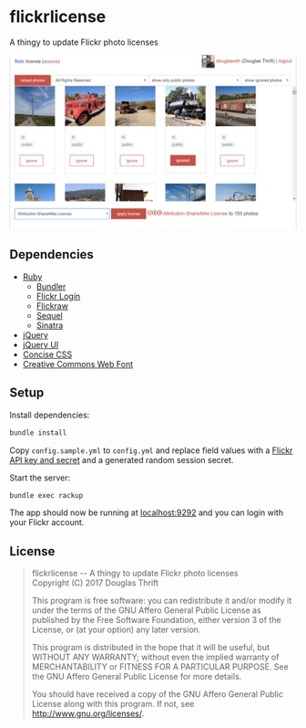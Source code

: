 # flickrlicense

A thingy to update Flickr photo licenses

![screenshot](screenshot.png)

## Dependencies

* [Ruby]
  * [Bundler]
  * [Flickr Login]
  * [Flickraw]
  * [Sequel]
  * [Sinatra]
* [jQuery]
* [jQuery UI]
* [Concise CSS]
* [Creative Commons Web Font]

[Ruby]: https://www.ruby-lang.org/
[Bundler]: https://bundler.io/
[Flickr Login]: https://github.com/janko-m/flickr-login
[Flickraw]: https://hanklords.github.io/flickraw/
[Sinatra]: http://sinatrarb.com/
[Sequel]: http://sequel.jeremyevans.net/
[jQuery]: https://jquery.com/
[jQuery UI]: https://jqueryui.com/
[Concise CSS]: http://concisecss.com/
[Creative Commons Web Font]: https://cc-icons.github.io/

## Setup

Install dependencies:

```bash
bundle install
```

Copy `config.sample.yml` to `config.yml` and replace field values with a [Flickr
API key and secret] and a generated random session secret.

[Flickr API key and secret]: https://www.flickr.com/services/apps/by/me

Start the server:

```bash
bundle exec rackup
```

The app should now be running at [localhost:9292] and you can login with your Flickr account.

[localhost:9292]: http://localhost:9292/

## License

>   flickrlicense -- A thingy to update Flickr photo licenses<br>
>   Copyright (C) 2017  Douglas Thrift
>
>   This program is free software: you can redistribute it and/or modify
>   it under the terms of the GNU Affero General Public License as published
>   by the Free Software Foundation, either version 3 of the License, or
>   (at your option) any later version.
>
>   This program is distributed in the hope that it will be useful,
>   but WITHOUT ANY WARRANTY; without even the implied warranty of
>   MERCHANTABILITY or FITNESS FOR A PARTICULAR PURPOSE.  See the
>   GNU Affero General Public License for more details.
>
>   You should have received a copy of the GNU Affero General Public License
>   along with this program.  If not, see <http://www.gnu.org/licenses/>.
